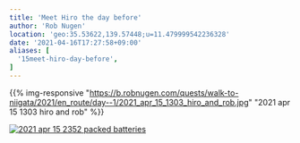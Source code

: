 ```yaml
---
title: 'Meet Hiro the day before'
author: 'Rob Nugen'
location: 'geo:35.53622,139.57448;u=11.479999542236328'
date: '2021-04-16T17:27:58+09:00'
aliases: [
  '15meet-hiro-day-before',
]
---
```


{{% img-responsive "https://b.robnugen.com/quests/walk-to-niigata/2021/en_route/day--1/2021_apr_15_1303_hiro_and_rob.jpg" "2021 apr 15 1303 hiro and rob" %}}

[![2021 apr 15 2352 packed batteries](//b.robnugen.com/quests/walk-to-niigata/2021/en_route/day--1/thumbs/2021_apr_15_2352_packed_batteries.jpg)](//b.robnugen.com/quests/walk-to-niigata/2021/en_route/day--1/2021_apr_15_2352_packed_batteries.jpg)
